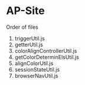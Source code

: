 # AP-Site

Order of files

1. triggerUtil.js
2. getterUtil.js
3. colorAlignControllerUtil.js
4. getColorDeterminElsUtil.js
5. alignColorUtil.js
6. sessionStateUtil.js
7. browserNavUtil.js
